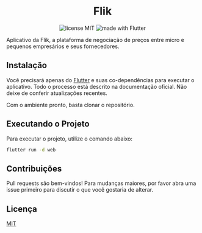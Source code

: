 <h1 align="center">Flik</h1>

<p align="center">
  <img alt="license MIT" src="https://img.shields.io/badge/license-MIT-yellowgreen">
  <img alt="made with Flutter" src="https://img.shields.io/badge/made%20with-Flutter-blue">
</p>

Aplicativo da Flik, a plataforma de negociação de preços entre micro e pequenos empresários e seus fornecedores.

## Instalação

Você precisará apenas do [Flutter](https://flutter.io/docs/get-started/install) e suas co-dependências para executar o aplicativo. Todo o processo está descrito na documentação oficial. Não deixe de conferir atualizações recentes.

Com o ambiente pronto, basta clonar o repositório.

## Executando o Projeto

Para executar o projeto, utilize o comando abaixo:

```bash
flutter run -d web
```

## Contribuições

Pull requests são bem-vindos! Para mudanças maiores, por favor abra uma issue primeiro para discutir o que você gostaria de alterar.

## Licença
[MIT](https://choosealicense.com/licenses/mit/)
